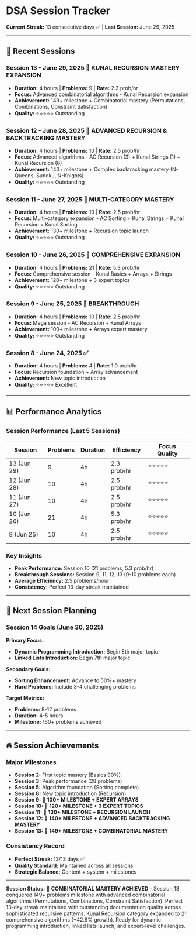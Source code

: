 # DSA Session Tracker

**Current Streak:** 13 consecutive days ✅ | **Last Session:** June 29, 2025

---

## 📅 Recent Sessions

### Session 13 - June 29, 2025 🎉 **KUNAL RECURSION MASTERY EXPANSION**
- **Duration:** 4 hours | **Problems:** 9 | **Rate:** 2.3 prob/hr
- **Focus:** Advanced combinatorial algorithms - Kunal Recursion expansion
- **Achievement:** 149+ milestone + Combinatorial mastery (Permutations, Combinations, Constraint Satisfaction)
- **Quality:** ⭐⭐⭐⭐⭐ Outstanding

### Session 12 - June 28, 2025 🎉 **ADVANCED RECURSION & BACKTRACKING MASTERY**
- **Duration:** 4 hours | **Problems:** 10 | **Rate:** 2.5 prob/hr
- **Focus:** Advanced algorithms - AC Recursion (3) + Kunal Strings (1) + Kunal Recursion (6)
- **Achievement:** 140+ milestone + Complex backtracking mastery (N-Queens, Sudoku, N-Knights)
- **Quality:** ⭐⭐⭐⭐⭐ Outstanding

### Session 11 - June 27, 2025 🎉 **MULTI-CATEGORY MASTERY**
- **Duration:** 4 hours | **Problems:** 10 | **Rate:** 2.5 prob/hr
- **Focus:** Multi-category expansion - AC Sorting + Kunal Strings + Kunal Recursion + Kunal Sorting
- **Achievement:** 130+ milestone + Recursion topic launch
- **Quality:** ⭐⭐⭐⭐⭐ Outstanding

### Session 10 - June 26, 2025 🎉 **COMPREHENSIVE EXPANSION**
- **Duration:** 4 hours | **Problems:** 21 | **Rate:** 5.3 prob/hr
- **Focus:** Comprehensive session - Kunal Basics + Arrays + Strings
- **Achievement:** 120+ milestone + 3 expert topics
- **Quality:** ⭐⭐⭐⭐⭐ Outstanding

### Session 9 - June 25, 2025 🎉 **BREAKTHROUGH**
- **Duration:** 4 hours | **Problems:** 10 | **Rate:** 2.5 prob/hr
- **Focus:** Mega session - AC Recursion + Kunal Arrays
- **Achievement:** 100+ milestone + Arrays expert mastery
- **Quality:** ⭐⭐⭐⭐⭐ Outstanding

### Session 8 - June 24, 2025 ✅
- **Duration:** 4 hours | **Problems:** 4 | **Rate:** 1.0 prob/hr  
- **Focus:** Recursion foundation + Array advancement
- **Achievement:** New topic introduction
- **Quality:** ⭐⭐⭐⭐⭐ Excellent

---

## 📊 Performance Analytics

### Session Performance (Last 5 Sessions)
| Session | Problems | Duration | Efficiency | Focus Quality |
|---------|----------|----------|------------|---------------|
| 13 (Jun 29) | 9 | 4h | 2.3 prob/hr | ⭐⭐⭐⭐⭐ |
| 12 (Jun 28) | 10 | 4h | 2.5 prob/hr | ⭐⭐⭐⭐⭐ |
| 11 (Jun 27) | 10 | 4h | 2.5 prob/hr | ⭐⭐⭐⭐⭐ |
| 10 (Jun 26) | 21 | 4h | 5.3 prob/hr | ⭐⭐⭐⭐⭐ |
| 9 (Jun 25) | 10 | 4h | 2.5 prob/hr | ⭐⭐⭐⭐⭐ |

### Key Insights
- **Peak Performance:** Session 10 (21 problems, 5.3 prob/hr)
- **Breakthrough Sessions:** Session 9, 11, 12, 13 (9-10 problems each)
- **Average Efficiency:** 2.5 problems/hour
- **Consistency:** Perfect 13-day streak maintained

---

## 🎯 Next Session Planning

### Session 14 Goals (June 30, 2025)
**Primary Focus:**
- **Dynamic Programming Introduction:** Begin 8th major topic
- **Linked Lists Introduction:** Begin 7th major topic

**Secondary Goals:**
- **Sorting Enhancement:** Advance to 50%+ mastery
- **Hard Problems:** Include 3-4 challenging problems

**Target Metrics:**
- **Problems:** 8-12 problems
- **Duration:** 4-5 hours
- **Milestone:** 160+ problems achieved

---

## 🔥 Session Achievements

### Major Milestones
- **Session 2:** First topic mastery (Basics 90%)
- **Session 3:** Peak performance (28 problems)
- **Session 5:** Algorithm foundation (Sorting complete)
- **Session 8:** New topic introduction (Recursion)
- **Session 9:** 🎉 **100+ MILESTONE + EXPERT ARRAYS**
- **Session 10:** 🎉 **120+ MILESTONE + 3 EXPERT TOPICS**
- **Session 11:** 🎉 **130+ MILESTONE + RECURSION LAUNCH**
- **Session 12:** 🎉 **140+ MILESTONE + ADVANCED BACKTRACKING MASTERY**
- **Session 13:** 🎉 **149+ MILESTONE + COMBINATORIAL MASTERY**

### Consistency Record
- **Perfect Streak:** 13/13 days ✅
- **Quality Standard:** Maintained across all sessions
- **Strategic Balance:** Content + system + milestones

---

**Session Status:** 🎉 **COMBINATORIAL MASTERY ACHIEVED** - Session 13 conquered 149+ problems milestone with advanced combinatorial algorithms (Permutations, Combinations, Constraint Satisfaction). Perfect 13-day streak maintained with outstanding documentation quality across sophisticated recursive patterns. Kunal Recursion category expanded to 21 comprehensive algorithms (+42.9% growth). Ready for dynamic programming introduction, linked lists launch, and expert-level challenges. 